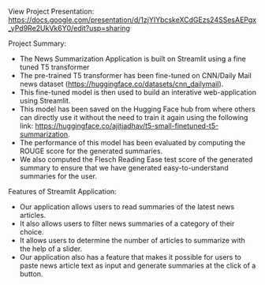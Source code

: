 View Project Presentation: https://docs.google.com/presentation/d/1zjYIYbcskeXCdGEzs24SSesAEPgx_yPd9Re2UkVk6Y0/edit?usp=sharing

Project Summary:



- The News Summarization Application is built on Streamlit using a fine tuned T5 transformer
- The pre-trained T5 transformer has been fine-tuned on CNN/Daily Mail news dataset (https://huggingface.co/datasets/cnn_dailymail).
- This fine-tuned model is then used to build an interative web-application using Streamlit.
- This model has been saved on the Hugging Face hub from where others can directly use it without the need to train it again using the following link: https://huggingface.co/ajitjadhav/t5-small-finetuned-t5-summarization.
- The performance of this model has been evaluated by computing the ROUGE score for the generated summaries.
- We also computed the Flesch Reading Ease test score of the generated summary to ensure that we have generated easy-to-understand summaries for the user.


Features of Streamlit Application:
- Our application allows users to read summaries of the latest news articles. 
- It also allows users to filter news summaries of a category of their choice. 
- It allows users to determine the number of articles to summarize with the help of a slider.
- Our application also has a feature that makes it possible for users to paste news article text as input and generate summaries at the click of a button.


